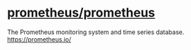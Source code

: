 # [prometheus/prometheus](https://github.com/prometheus/prometheus)

The Prometheus monitoring system and time series database. https://prometheus.io/
